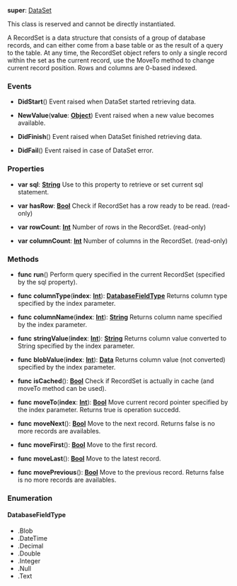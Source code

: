 **super**: [DataSet](DataSet.md)

This class is reserved and cannot be directly instantiated.

A RecordSet is a data structure that consists of a group of database records, and can either come from a base table or as the result of a query to the table. At any time, the RecordSet object refers to only a single record within the set as the current record, use the MoveTo method to change current record position.
Rows and columns are 0-based indexed.

### Events

* **DidStart**()
Event raised when DataSet started retrieving data.

* **NewValue**(**value**: <strong>[Object](../gravity/types.md)</strong>)
Event raised when a new value becomes available.

* **DidFinish**()
Event raised when DataSet finished retrieving data.

* **DidFail**()
Event raised in case of DataSet error.



### Properties

* **var** **sql**: **[String](../gravity/types.md)**
Use to this property to retrieve or set current sql statement.

* **var** **hasRow**: **[Bool](../gravity/types.md)**
Check if RecordSet has a row ready to be read. \(read-only\)

* **var** **rowCount**: **[Int](../gravity/types.md)**
Number of rows in the RecordSet. \(read-only\)

* **var** **columnCount**: **[Int](../gravity/types.md)**
Number of columns in the RecordSet. \(read-only\)



### Methods

* **func** **run**()
Perform query specified in the current RecordSet (specified by the sql property).

* **func** **columnType**(**index**: <strong>[Int](../gravity/types.md)</strong>): <strong><a href="#_enum_DatabaseFieldType">DatabaseFieldType</a></strong> 
Returns column type specified by the index parameter.

* **func** **columnName**(**index**: <strong>[Int](../gravity/types.md)</strong>): <strong>[String](../gravity/types.md)</strong> 
Returns column name specified by the index parameter.

* **func** **stringValue**(**index**: <strong>[Int](../gravity/types.md)</strong>): <strong>[String](../gravity/types.md)</strong> 
Returns column value converted to String specified by the index parameter.

* **func** **blobValue**(**index**: <strong>[Int](../gravity/types.md)</strong>): <strong>[Data](data.md)</strong> 
Returns column value (not converted) specified by the index parameter.

* **func** **isCached**(): <strong>[Bool](../gravity/types.md)</strong> 
Check if RecordSet is actually in cache (and moveTo method can be used).

* **func** **moveTo**(**index**: <strong>[Int](../gravity/types.md)</strong>): <strong>[Bool](../gravity/types.md)</strong> 
Move current record pointer specified by the index parameter. Returns true is operation succedd.

* **func** **moveNext**(): <strong>[Bool](../gravity/types.md)</strong> 
Move to the next record. Returns false is no more records are availables.

* **func** **moveFirst**(): <strong>[Bool](../gravity/types.md)</strong> 
Move to the first record.

* **func** **moveLast**(): <strong>[Bool](../gravity/types.md)</strong> 
Move to the latest record.

* **func** **movePrevious**(): <strong>[Bool](../gravity/types.md)</strong> 
Move to the previous record. Returns false is no more records are availables.





### Enumeration

#### DatabaseFieldType
 * .Blob
 * .DateTime
 * .Decimal
 * .Double
 * .Integer
 * .Null
 * .Text

<br><br>

